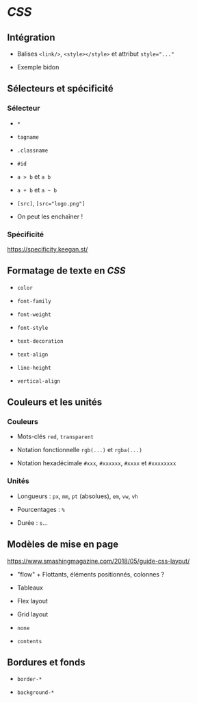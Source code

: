# *CSS*

##  Intégration

- Balises `<link/>`, `<style></style>` et attribut `style="..."`

- Exemple bidon

## Sélecteurs et spécificité

### Sélecteur

- `*`

- `tagname`

- `.classname`

- `#id`

- `a > b` et `a b`

- `a + b` et `a ~ b`

- `[src]`, `[src="logo.png"]`

- On peut les enchaîner !

### Spécificité

https://specificity.keegan.st/

## Formatage de texte en *CSS*

- `color`

- `font-family`

- `font-weight`

- `font-style`

- `text-decoration`

- `text-align`

- `line-height`

- `vertical-align`

## Couleurs et les unités

### Couleurs

- Mots-clés `red`, `transparent`

- Notation fonctionnelle `rgb(...)` et `rgba(...)`

- Notation hexadécimale `#xxx`, `#xxxxxx`, `#xxxx` et `#xxxxxxxx`

### Unités

- Longueurs : `px`, `mm`, `pt` (absolues), `em`, `vw`, `vh`

- Pourcentages : `%`

- Durée : `s`...

## Modèles de mise en page

https://www.smashingmagazine.com/2018/05/guide-css-layout/

- "flow" + Flottants, éléments positionnés, colonnes ?

- Tableaux

- Flex layout

- Grid layout

- `none`

- `contents`

## Bordures et fonds

- `border-*`

- `background-*`
